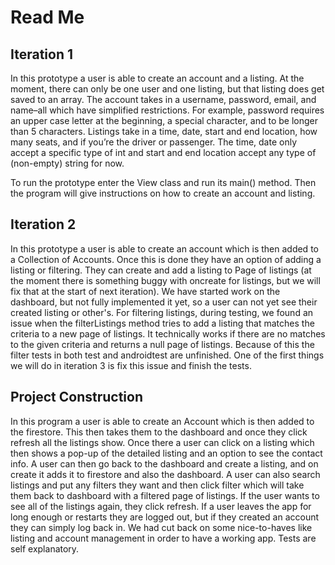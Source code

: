 # Read Me
## Iteration 1
In this prototype a user is able to create an account and a listing. At the moment, there can only be one user and one listing, but that listing does get saved to an array. The account takes in a username, password, email, and name–all which have simplified restrictions. For example, password requires an upper case letter at the beginning, a special character, and to be longer than 5 characters. Listings take in a time, date, start and end location, how many seats, and if you’re the driver or passenger. The time, date only accept a specific type of int and start and end location accept any type of (non-empty) string for now.

To run the prototype enter the View class and run its main() method. Then the program will give instructions on how to create an account and listing. 

## Iteration 2
In this prototype a user is able to create an account which is then added to a Collection of Accounts. Once this is done they have an option of adding a listing or filtering. They can create and add a listing to Page of listings (at the moment there is something buggy with oncreate for listings, but we will fix that at the start of next iteration). We have started work on the dashboard, but not fully implemented it yet, so a user can not yet see their created listing or other's. For filtering listings, during testing, we found an issue when the filterListings method tries to add a listing that matches the criteria to a new page of listings. It technically works if there are no matches to the given criteria and returns a null page of listings. Because of this the filter tests in both test and androidtest are unfinished. One of the first things we will do in iteration 3 is fix this issue and finish the tests. 

## Project Construction
In this program a user is able to create an Account which is then added to the firestore. This then takes them to the dashboard and once they click refresh all the listings show. Once there a user can click on  a listing which then shows a pop-up of the detailed listing and an option to see the contact info.
A user can then go back to the dashboard and create a listing, and on create it adds it to firestore and also the dashboard. A user can also search listings and put any filters they want and then click filter which will take them back to dashboard with a filtered page of listings.
If the user wants to see all of the listings again, they click refresh. If a user leaves the app for long enough or restarts they are logged out, but if they created an account they can simply log back in.
We had cut back on some nice-to-haves like listing and account management in order to have a working app.
Tests are self explanatory. 